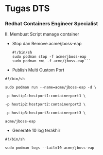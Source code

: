 # **Tugas DTS**

### Redhat Containers Engineer Specialist


II. Membuat Script manage container

- Stop dan Remove acme/jboss-eap

    ```
	#!/bin/sh
    sudo podman stop -f acme/jboss-eap
    sudo podman rmi -f acme/jboss-eap```

- Publish Multi Custom Port

```
#!/bin/sh

sudo podman run --name=acme/jboss-eap -d \

-p hostip1:hostport1:containerport1 \

-p hostip2:hostport2:containerport2 \

-p hostip3:hostport3:containerport3 \

acme/jboss-eap
```

- Generate 10 log terakhir

```
#!/bin/sh

sudo podman logs --tail=10 acme/jboss-eap
```
